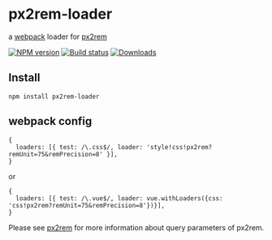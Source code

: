 # px2rem-loader

a [webpack](http://webpack.github.io/) loader for [px2rem](https://github.com/songsiqi/px2rem)

[![NPM version][npm-image]][npm-url]
[![Build status][travis-image]][travis-url]
[![Downloads][downloads-image]][downloads-url]

[npm-image]: https://img.shields.io/npm/v/px2rem-loader.svg
[npm-url]: https://npmjs.org/package/px2rem-loader
[travis-image]: https://img.shields.io/travis/Jinjiang/px2rem-loader.svg
[travis-url]: https://travis-ci.org/Jinjiang/px2rem-loader
[downloads-image]: http://img.shields.io/npm/dm/px2rem-loader.svg
[downloads-url]: https://npmjs.org/package/px2rem-loader

## Install

`npm install px2rem-loader`

## webpack config

```
{
  loaders: [{ test: /\.css$/, loader: 'style!css!px2rem?remUnit=75&remPrecision=8' }],
}
```

or

```
{
  loaders: [{ test: /\.vue$/, loader: vue.withLoaders({css: 'css!px2rem?remUnit=75&remPrecision=8'})}],
}
```

Please see [px2rem](https://github.com/songsiqi/px2rem) for more information about query parameters of px2rem.
